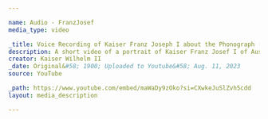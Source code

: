 ```yaml
---

name: Audio - FranzJosef
media_type: video

_title: Voice Recording of Kaiser Franz Joseph I about the Phonograph (English and German Subtitles.)
description: A short video of a portrait of Kaiser Franz Josef I of Austria-Hungary with captions to a recording of his voice at the 1900 World Fair. Emperor Franz Josef I reigned from 1848 to his death in 1916, and thus was Austria's Emperor through the period of German Unification and into WWI.
creator: Kaiser Wilhelm II
_date: Original&#58; 1900; Uploaded to Youtube&#58; Aug. 11, 2023
source: YouTube

_path: https://www.youtube.com/embed/maWaDy9zOko?si=CXwkeJuSlZvh5cdd
layout: media_description

---
```

